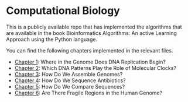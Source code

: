 # Computational Biology
This is a publicly available repo that has implemented the algorithms that are available in the book Bioinformatics 
Algorithms: An active Learning Approach using the Python language.

You can find the following chapters implemented in the relevant files.

* [Chapter 1](./dna_replication.py): Where in the Genome Does DNA Replication Begin?
* [Chapter 2](./dna_patterns.py): Which DNA Patterns Play the Role of Molecular Clocks?
* [Chapter 3](./genome_assembly.py): How Do We Assemble Genomes?
* [Chapter 4](./sequencing_antibiotics.py): How Do We Sequence Antibiotics?
* [Chapter 5](./compare_sequences.py):  How Do We Compare Sequences?
* [Chapter 6](./fragile_genome.py): Are There Fragile Regions in the Human Genome?